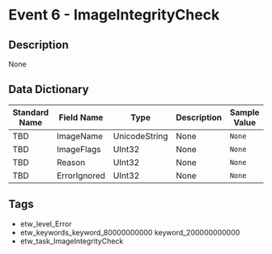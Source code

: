 # Event 6 - ImageIntegrityCheck

## Description
None

## Data Dictionary
|Standard Name|Field Name|Type|Description|Sample Value|
|---|---|---|---|---|
|TBD|ImageName|UnicodeString|None|`None`|
|TBD|ImageFlags|UInt32|None|`None`|
|TBD|Reason|UInt32|None|`None`|
|TBD|ErrorIgnored|UInt32|None|`None`|

## Tags
* etw_level_Error
* etw_keywords_keyword_80000000000 keyword_200000000000
* etw_task_ImageIntegrityCheck